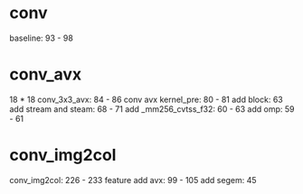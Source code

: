 # conv
baseline: 93 - 98
# conv_avx
18 * 18
conv_3x3_avx: 84 - 86
conv avx kernel_pre: 80 - 81
add block: 63
add stream and steam: 68 - 71
add _mm256_cvtss_f32: 60 - 63
add omp: 59 - 61

# conv_img2col

conv_img2col: 226 - 233
feature add avx: 99 - 105
add segem: 45
